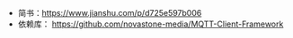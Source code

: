 - 简书：https://www.jianshu.com/p/d725e597b006
- 依赖库： https://github.com/novastone-media/MQTT-Client-Framework 
